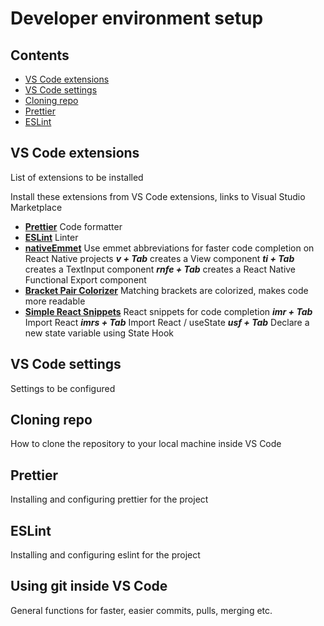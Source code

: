 # Developer environment setup

## Contents
- [VS Code extensions](#vs-code-extensions)
- [VS Code settings](#vs-code-settings)
- [Cloning repo](#cloning-repo)
- [Prettier](#prettier)
- [ESLint](#eslint)


## VS Code extensions
List of extensions to be installed

Install these extensions from VS Code extensions, links to Visual Studio Marketplace
- [**Prettier**](https://marketplace.visualstudio.com/items?itemName=esbenp.prettier-vscode)
Code formatter
- [**ESLint**](https://marketplace.visualstudio.com/items?itemName=dbaeumer.vscode-eslint)
Linter
- [**nativeEmmet**](https://marketplace.visualstudio.com/items?itemName=SaugatMaharjan.nativeemmet)
Use emmet abbreviations for faster code completion on React Native projects
***v + Tab*** creates a View component
***ti + Tab*** creates a TextInput component
***rnfe + Tab*** creates a React Native Functional Export component
- [**Bracket Pair Colorizer**](https://marketplace.visualstudio.com/items?itemName=CoenraadS.bracket-pair-colorizer)
Matching brackets are colorized, makes code more readable
- [**Simple React Snippets**](https://marketplace.visualstudio.com/items?itemName=burkeholland.simple-react-snippets)
React snippets for code completion
***imr + Tab*** Import React
***imrs + Tab*** Import React / useState
***usf + Tab*** Declare a new state variable using State Hook

## VS Code settings
Settings to be configured

## Cloning repo
How to clone the repository to your local machine inside VS Code

## Prettier
Installing and configuring prettier for the project

## ESLint
Installing and configuring eslint for the project

## Using git inside VS Code
General functions for faster, easier commits, pulls, merging etc.
